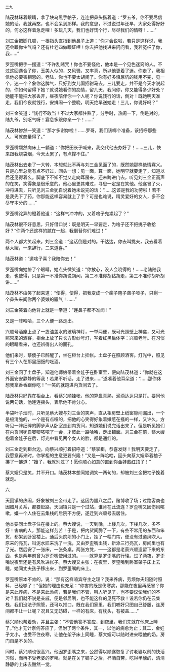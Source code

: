     二九 

   陆茂林眯着眼睛，拿了块乌黑手帕子，连连把鼻头揩着道：“罗五爷，你不要尽信她的话。我就再憨，也不会呆到那样。我的意思，不过说过年还早，大家处得好好的，何必这样着急走哩！多玩几天，我们也好饯个行，尽尽我们的情呀！……”

   刘三金把脚几顿，一根指头直指到他鼻子上道：“你才会说啦，若只是这样说，我还会跟你生气吗？还有杜老四做眼证哩！你去把他找进来问问看，我若冤枉了你，我……”

   罗歪嘴把手一摆道：“不许乱赌咒！你也不要怪他，他本是一个见色迷窍的人。不过这回遇合了你，玉美人似的，又风骚，又率真，所以他更着了迷。你走了，我相信他必要害相思的。老陆，你也不要太胡闹了。你有好多填尿坑的钱用不完，见一个，迷一个？象你这脾气，只好到女儿国招驸马去。三儿要走，并不是今天才说起的，你如何留得下她？就说她看你的痴情，留几天，我问你，你又能得多少好处？她能不能把大家丢开，昼夜陪伴你一个人呢？你说饯行的话，倒对！既她明天准走，我们今夜就饯行，安排闹一个整晚，明天绝早送她走！三儿，你说好吗？”

   刘三金笑道：“饯行不敢当！不过大家都住熟了，分手时，热闹一下，倒是对的。陆九爷，别呕气呀！宴息多跟你亲一个！……”

   陆茂林惨然一笑道：“那才多谢你啦！……罗哥，我们该啷个准备，该招呼那些人，可就商量得了。”

   罗歪嘴颓然向床上一躺道：“你把田长子喊来，我交代他去办好了！……三儿，快来跟我烧袋烟，今天太累了，有点撑不住。”

   陆茂林出去走了一大转，本想就此不再与刘三金见面了的，既然她那样绝情寡义。只是心里总觉有点不好过，回头一想：见一面，算一面，她明早就要走了，知道以后还见得着么。脚底下不知不觉又走向耳房来，还未跨进门去，听见刘三金正高声的在笑，笑得象是很乐意的。他心里更其难过，寻思一定是在笑他。他遂冒了火，冲将进去，只听见刘三金犹自说着她未说完的话：“……这该是我的功劳啦！若不是我先下了药，你那能这样容易就上了手？可是也难说，精灵爱好的女人，多不会尽守本分的……”

   罗歪嘴诧异的瞪着他道：“这样气冲冲的，又着啥子鬼祟起了？”

   陆茂林很不好意思，只好借口说：既是明天一早要走，为啥子还不把挑子收拾好？“你两个还这样的腻在一起，我倒替你们难过！”

   两个人都大笑起来。刘三金道：“这话倒是对的。干达达，你去叫挑夫，我去看着蔡大嫂，一来辞行，二来道喜。”

   陆茂林道：“道啥子喜？我陪你去！”

   罗歪嘴向她挤了个眼睛，她点头微笑道：“你放心，没人会晓得的！……老陆陪我走，也使得，只是第一不准你胡说胡问，第二不准你胡钻胡走，第三不准你胡听胡讲……”

   陆茂林不由笑了起来道：“使得，使得，把我变成一个瘸子瞎子聋子哑子，只剩一个鼻头来闻你两个婆娘的骚气！……”

   刘三金笑着向他背上就是一拳道：“连鼻子都不准闻！”

   又是一阵哈哈，三个人便一路走出。

   兴顺号酒座上点了一盏油盖水的玻璃神灯，一举两便，既可光照壁上神龛，又可光照常来的酒客，柜台上放了只长方形纱号灯，写着红黑扁体字：兴顺老号。在习惯的眼睛看来，也还辨得出人的面孔。

   他们来时，蔡傻子已醉醒了，坐在柜台上挂帐。土盘子在照顾酒客。灯光中，照见有三个人在那里细细的吃酒。

   刘三金问了土盘子，知道他师娘带着金娃子在卧室里，便向陆茂林道：“你就在这外面安安静静的等我！若果不听话，走了进来……”遂凑着他耳朵道：“……那你休想我拿香香跟你吃！”一笑的就跑进内货间去了。

   陆茂林只好靠在柜台上，看蔡兴顺挂帐，他的算盘真熟，滴滴达达只是打。要同他说两句话，他连连摇头，表示他不肯分心。

   半袋叶子烟时，只听见蔡大嫂与刘三金的笑声，直从柜房壁上纸窗隙间漏出，一个是极清脆的，一个是有点哑的，把他的心笑得好象着嫩葱在搔的一样，又许久，方听见一阵细碎的脚步声从卧室走到内货间，知道她们说完话出来了。但是听见她们在内货间犹自唧唧哝哝了一会，才彼此一路哈哈，走出铺面。刘三金在前，蔡大嫂抱着金娃子在后，灯光中看见两个女人的脸，都是通红的。

   刘三金走到柜台边，向蔡兴顺打着招呼道：“蔡掌柜，恭喜发财！我明天要走了，我愿意再来时，你掌柜的生意更要兴隆！”又是一阵哈哈，回头向蔡大嫂牵着袖子拂了一拂道：“嫂子，我就别过了！愿你顺心如意的直到你金娃戴红顶子！”

   蔡大嫂只是笑，并不开口。陆茂林本想同她调笑一两句的，却被刘三金把袖子挽着就走。

   六

   天回镇的热闹，好象被刘三金带走了。这因为腊八之后，赌博收了场；过路客商也因腊月关系，都要赶路，天回镇只是一个过站，谁肯在此流连？罗歪嘴又因伤风咳嗽，嫌一个人住在云集栈的后院不方便，遂迁到兴顺号去居住。

   他本要同土盘子住在楼上的。蔡大嫂说，一天到晚，上楼几次，下楼几次，多不好！害病的人，那能这样劳苦！于是，把内货间腾了一下，有些不常用的东西和笨货，都架到卧室楼上。通后头院坝的小门上，挂了一幅门帘，便没有过道风吹入。原来的亮瓦，叫泥水匠来洗了一洗，又由罗歪嘴出钱，新添三行亮瓦，房间里也有了光。然后安了一张床，一张条桌，两张方凳，——这都是老蔡兴顺遗留下来的东西，也是两年前曾为罗歪嘴使用过的。——就算是罗歪嘴的行辕。过了两夜，罗歪嘴说夜里还是有风吹进帐子。蔡大嫂又主张：在夜里，罗歪嘴到卧室架子床上去睡，她同丈夫孩子移出来，到罗歪嘴的床上。

   罗歪嘴原本不肯的，说：“那有这样喧宾夺主之理？我来养病，劳烦你夫妇随时照料，已经够了！”但她的理由也充足：“你害的既是伤寒病，那能在夜里再感冒？你是来此养病，不是来此添病，若是我们不管，叫人听见了，岂不要议论我们的不对？我们就不说是亲戚，便是邻居咧，也不能这样的见死不救！设若你仍在云集栈，我们没法子照管，还可以推口，既在我们家里，我们啷好只图自己舒服，连房间都不让一让呢？况且又无妨碍，一样的有床，有枕头，有被盖……”

   蔡兴顺也帮着劝，并且主张：“不管他答不答应，到夜里，我们先就在他床上睡了。”他才无计奈何答应了，但附了两个条件，其一，以他的病愈为止；其二，金娃子太小，也受不住夜寒，让他在架子床上同睡，蔡大嫂可以随时进来喂他的奶。房门自是不关的。

   同时，蔡兴顺也很高兴。他因罗歪嘴之来，公然得以顺遂恢复了讨老婆以前的快活习惯，而再不受老婆的罗唣。就是在关了铺子之后，杯酒自劳，吃得半醺的，清清静静的上床去酣然一觉。

